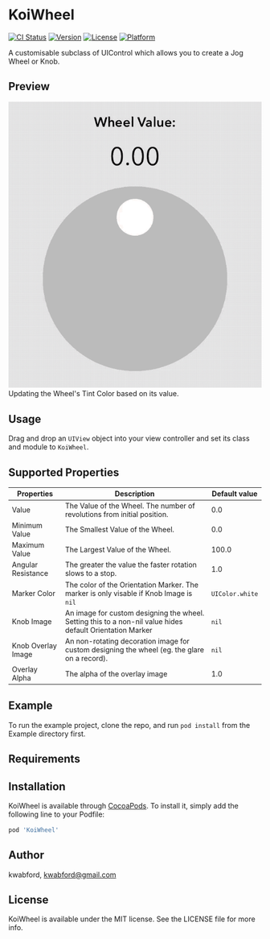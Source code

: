 # KoiWheel

[![CI Status](https://img.shields.io/travis/kwabford/KoiWheel.svg?style=flat)](https://travis-ci.org/kwabford/KoiWheel)
[![Version](https://img.shields.io/cocoapods/v/KoiWheel.svg?style=flat)](https://cocoapods.org/pods/KoiWheel)
[![License](https://img.shields.io/cocoapods/l/KoiWheel.svg?style=flat)](https://cocoapods.org/pods/KoiWheel)
[![Platform](https://img.shields.io/cocoapods/p/KoiWheel.svg?style=flat)](https://cocoapods.org/pods/KoiWheel)

A customisable subclass of UIControl which allows you to create a Jog Wheel or Knob.

## Preview
![preview](Media/simple_color.gif)
Updating the Wheel's Tint Color based on its value.

## Usage
Drag and drop an `UIView` object into your view controller and set its class and module to `KoiWheel`.

## Supported Properties
| Properties        | Description      | Default value  |
| ------------- |-------------| -----|
| Value      | The Value of the Wheel. The number of revolutions from initial position.     | 0.0 |
| Minimum Value      | The Smallest Value of the Wheel.     | 0.0 |
| Maximum Value      | The Largest Value of the Wheel.     | 100.0 |
| Angular Resistance      | The greater the value the faster rotation slows to a stop.     | 1.0 |
| Marker Color      | The color of the Orientation Marker. The marker is only visable if Knob Image is `nil`     | `UIColor.white` |
| Knob Image      | An image for custom designing the wheel. Setting this to a non-nil value hides default Orientation Marker     | `nil` |
| Knob Overlay Image      | An non-rotating decoration image for custom designing the wheel (eg. the glare on a record).      | `nil` |
| Overlay Alpha      | The alpha of the overlay image     | 1.0 |


## Example

To run the example project, clone the repo, and run `pod install` from the Example directory first.

## Requirements

## Installation

KoiWheel is available through [CocoaPods](https://cocoapods.org). To install
it, simply add the following line to your Podfile:

```ruby
pod 'KoiWheel'
```

## Author

kwabford, kwabford@gmail.com

## License

KoiWheel is available under the MIT license. See the LICENSE file for more info.
